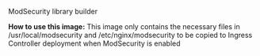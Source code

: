 ModSecurity library builder

**How to use this image:**
This image only contains the necessary files in /usr/local/modsecurity and /etc/nginx/modsecurity to 
be copied to Ingress Controller deployment when ModSecurity is enabled
